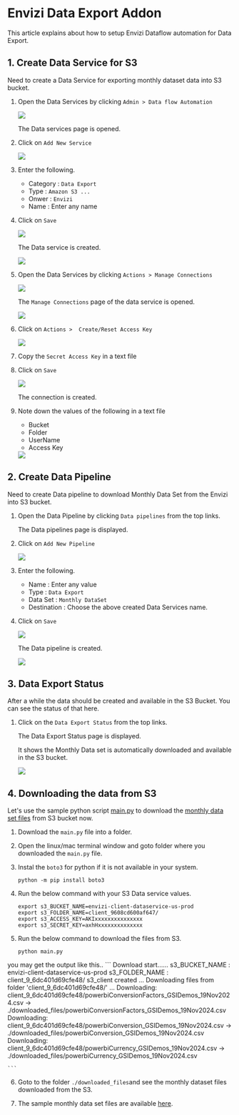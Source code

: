 # Envizi Data Export Addon

This article explains about how to setup Envizi Dataflow automation for Data Export.


## 1. Create Data Service for S3

Need to create a Data Service for exporting monthly dataset data into S3 bucket.

1. Open the Data Services by clicking  `Admin > Data flow Automation`

    <img src="images/img-11.png">

    The Data services page is opened.

2. Click on `Add New Service`

    <img src="images/img-12.png">

3. Enter the following.

    - Category : `Data Export`
    - Type : `Amazon S3 ...`
    - Onwer : `Envizi`
    - Name : Enter any name

4. Click on `Save`

    <img src="images/img-13.png">

    The Data service is created.

    <img src="images/img-14.png">

5. Open the Data Services by clicking  `Actions > Manage Connections`

    <img src="images/img-15.png">

    The `Manage Connections` page of the data service is opened.

    <img src="images/img-15.png">


6. Click on  `Actions >  Create/Reset Access Key`

    <img src="images/img-16.png">

7. Copy the `Secret Access Key` in a text file

8. Click on  `Save`

    <img src="images/img-17.png">

    The connection is created.

9. Note down the values of the following in a text file
    - Bucket 
    - Folder
    - UserName
    - Access Key

    <img src="images/img-18.png">


## 2. Create Data Pipeline

Need to create Data pipeline to download Monthly Data Set from the Envizi into S3 bucket. 

1. Open the Data Pipeline by clicking  `Data pipelines` from the top links.

    The Data pipelines page is displayed.

2. Click on `Add New Pipeline`

    <img src="images/img-21.png">

3. Enter the following.

    - Name : Enter any value
    - Type : `Data Export`
    - Data Set : `Monthly DataSet`
    - Destination : Choose the above created Data Services name.

4. Click on `Save`

    <img src="images/img-22.png">

    The Data pipeline is created.

    <img src="images/img-23.png">

## 3. Data Export Status

After a while the data should be created and available in the S3 Bucket. You can see the status of that here.

1. Click on the  `Data Export Status` from the top links.

    The Data Export Status page is displayed.

    It shows the Monthly Data set is automatically downloaded and available in the S3 bucket.

    <img src="images/img-31.png">


## 4. Downloading the data from S3

Let's use the sample python script [main.py](./python/main.py) to download the [monthly data set files](./output) from S3 bucket now. 

1. Download the `main.py` file into a folder.

2. Open the linux/mac terminal window and goto folder where you downloaded the `main.py` file.

3. Instal the `boto3` for python if it is not available in your system.
    ```
    python -m pip install boto3
    ```

4. Run the below command with your S3 Data service values.
    ```
    export s3_BUCKET_NAME=envizi-client-dataservice-us-prod
    export s3_FOLDER_NAME=client_9608cd600af647/
    export s3_ACCESS_KEY=AKIxxxxxxxxxxxxxxx
    export s3_SECRET_KEY=axhHxxxxxxxxxxxxxx

    ```
5. Run the below command to download the files from S3.
    ```
    python main.py
    ```

you may get the output like this..
    ```
    Download start......
    s3_BUCKET_NAME : envizi-client-dataservice-us-prod
    s3_FOLDER_NAME : client_9_6dc401d69cfe48/
    s3_client created  ...
    Downloading files from folder 'client_9_6dc401d69cfe48/' ...
    Downloading: client_9_6dc401d69cfe48/powerbiConversionFactors_GSIDemos_19Nov2024.csv -> ./downloaded_files/powerbiConversionFactors_GSIDemos_19Nov2024.csv
    Downloading: client_9_6dc401d69cfe48/powerbiConversion_GSIDemos_19Nov2024.csv -> ./downloaded_files/powerbiConversion_GSIDemos_19Nov2024.csv
    Downloading: client_9_6dc401d69cfe48/powerbiCurrency_GSIDemos_19Nov2024.csv -> ./downloaded_files/powerbiCurrency_GSIDemos_19Nov2024.csv

    ```

6. Goto to the folder `./downloaded_files`and see the monthly  dataset files downloaded from the S3.

7. The sample monthly data set files are available [here](./output). 

